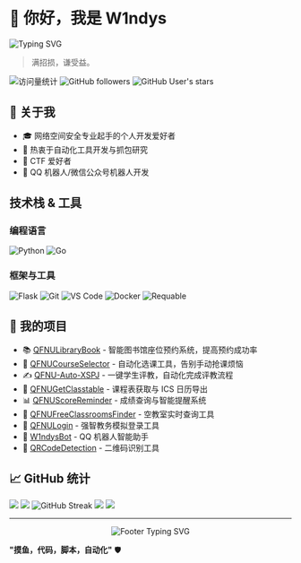 # 👋 你好，我是 W1ndys

<div align="left">
    <img src="https://readme-typing-svg.herokuapp.com?font=Fira+Code&size=22&pause=1000&color=00D9FF&center=true&vCenter=true&width=500&lines=网络安全爱好者;CTF+选手;Python;Golang;自动化工具" alt="Typing SVG" />
</div>

> 满招损，谦受益。

<div align="left">
    <img src="https://komarev.com/ghpvc/?username=W1ndys&color=0e75b6&style=flat&label=Profile+Views" alt="访问量统计" />
    <img src="https://img.shields.io/github/followers/W1ndys?label=Followers&style=flat&color=0e75b6" alt="GitHub followers" />
    <img src="https://img.shields.io/github/stars/W1ndys?label=Profile+Stars&style=flat&color=0e75b6" alt="GitHub User's stars" />
</div>

## 🎯 关于我

- 🎓 网络空间安全专业起手的个人开发爱好者
- 🔧 热衷于自动化工具开发与抓包研究
- 🚩 CTF 爱好者
- 🤖 QQ 机器人/微信公众号机器人开发

## 技术栈 & 工具

### 编程语言

![Python](https://img.shields.io/badge/-Python-3776AB?style=flat-square&logo=python&logoColor=white)
![Go](https://img.shields.io/badge/-Go-00ADD8?style=flat-square&logo=go&logoColor=white)

### 框架与工具

![Flask](https://img.shields.io/badge/-Flask-000000?style=flat-square&logo=flask&logoColor=white)
![Git](https://img.shields.io/badge/-Git-F05032?style=flat-square&logo=git&logoColor=white)
![VS Code](https://img.shields.io/badge/-VS_Code-007ACC?style=flat-square&logo=visual-studio-code&logoColor=white)
![Docker](https://img.shields.io/badge/-Docker-2496ED?style=flat-square&logo=docker&logoColor=white)
![Requable](https://img.shields.io/badge/-Requable-FF6B6B?style=flat-square&logo=shield&logoColor=white)

## 🚀 我的项目

- 📚 [QFNULibraryBook](https://github.com/W1ndys/QFNULibraryBook) - 智能图书馆座位预约系统，提高预约成功率
- 🎯 [QFNUCourseSelector](https://github.com/W1ndys/QFNUCourseSelector) - 自动化选课工具，告别手动抢课烦恼
- ✍️ [QFNU-Auto-XSPJ](https://github.com/W1ndys/QFNU-Auto-XSPJ) - 一键学生评教，自动化完成评教流程
- 📅 [QFNUGetClasstable](https://github.com/W1ndys/QFNUGetClasstable) - 课程表获取与 ICS 日历导出
- 📊 [QFNUScoreReminder](https://github.com/W1ndys/QFNUScoreReminder) - 成绩查询与智能提醒系统
- 🏫 [QFNUFreeClassroomsFinder](https://github.com/W1ndys/QFNUFreeClassroomsFinder) - 空教室实时查询工具
- 🔐 [QFNULogin](https://github.com/W1ndys/QFNULogin) - 强智教务模拟登录工具
- 🤖 [W1ndysBot](https://github.com/W1ndys/W1ndysBot) - QQ 机器人智能助手
- 📱 [QRCodeDetection](https://github.com/W1ndys/QRCodeDetection) - 二维码识别工具

## 📈 GitHub 统计

<img src="https://github-readme-stats.vercel.app/api?username=W1ndys&show_icons=true&theme=radical&include_all_commits=true&count_private=true&hide_border=true" />
<img src="https://github-readme-stats.vercel.app/api/top-langs/?username=W1ndys&layout=compact&theme=radical&hide_border=true&langs_count=8" />
<img src="https://github-readme-streak-stats.herokuapp.com/?user=W1ndys&theme=radical&hide_border=true" alt="GitHub Streak" />
<img src="https://github-profile-trophy.vercel.app/?username=W1ndys&theme=radical&no-frame=true" />
<img src="https://github-readme-activity-graph.vercel.app/graph?username=W1ndys&theme=react-dark&hide_border=true" />

---

<div align="center">
    <img src="https://readme-typing-svg.herokuapp.com?font=Fira+Code&size=16&pause=1000&color=00D9FF&center=true&vCenter=true&width=400&lines=感谢访问我的主页!;Let's+make+something+awesome+together!" alt="Footer Typing SVG" />
</div>

**"摸鱼，代码，脚本，自动化"** 🛡️
